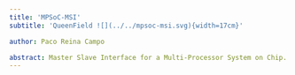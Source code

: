 ```yaml
---
title: 'MPSoC-MSI'
subtitle: 'QueenField ![](../../mpsoc-msi.svg){width=17cm}'

author: Paco Reina Campo

abstract: Master Slave Interface for a Multi-Processor System on Chip.
---
```

